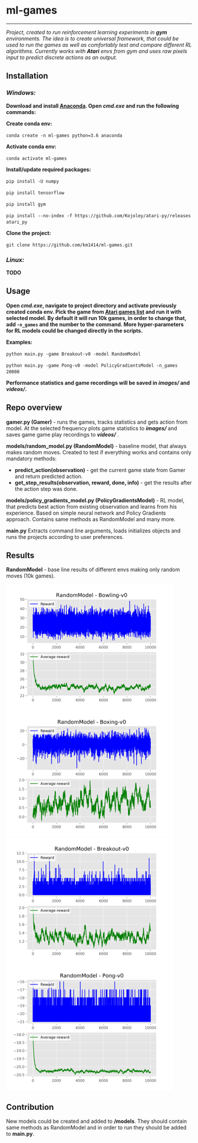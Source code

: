 # ml-games

---

_Project, created to run reinforcement learning experiments in **gym** environments. 
The idea is to create universal framework, that could be used to run the games as 
well as comfortably test and compare different RL algorithms. Currently works with **Atari** 
envs from gym and uses raw pixels input to predict discrete actions as an output._




## Installation

### _Windows:_

**Download and install [Anaconda](https://www.anaconda.com/distribution/). 
Open _cmd.exe_ and run the following commands:**

**Create conda env:**

`conda create -n ml-games python=3.6 anaconda` 

**Activate conda env:**

`conda activate ml-games`

**Install/update required packages:**

`pip install -U numpy`

`pip install tensorflow`

`pip install gym`

`pip install --no-index -f https://github.com/Kojoley/atari-py/releases atari_py`

**Clone the project:**

`git clone https://github.com/km1414/ml-games.git`


### _Linux:_
**TODO**


## Usage

**Open _cmd.exe_, navigate to project directory and activate previously created conda env. 
Pick the game from [Atari games list](https://gym.openai.com/envs/#atari) and run it with selected model. 
By default it will run 10k games, in order to change that, 
add **`-n_games`** and the number to the command.
More hyper-parameters for RL models could be changed directly in the scripts.**

**Examples:**

`python main.py -game Breakout-v0 -model RandomModel`

`python main.py -game Pong-v0 -model PolicyGradientsModel -n_games 20000`

**Performance statistics and game recordings will be saved in **_images/_** and **_videos/_**.**


## Repo overview


**gamer.py (Gamer)** - runs the games, tracks statistics and gets action from model. At the selected frequency plots game statistics 
to **_images/_** and saves game game play recordings to **_videos/_** .

**models/random_model.py (RandomModel)** - baseline model, that always makes random moves. Created to test if everything works and contains 
only mandatory methods:
- **predict_action(observation)**  - get the current game state from Gamer and return predicted action.
- **get_step_results(observation, reward, done, info)** - get the results after the action step was done.

**models/policy_gradients_model.py (PolicyGradientsModel)** - RL model, that predicts best action from existing observation and learns from his experience. 
Based on simple neural network and Policy Gradients approach. Contains same methods as RandomModel and many more. 

**main.py** Extracts command line arguments, loads initializes objects
and runs the projects according to user preferences.

## Results

**RandomModel** - base line results of different envs making only random moves (10k games).

<img src="/presentation/random_model/RandomModel_Bowling-v0_history.png" height="340"/><img src="/presentation/random_model/RandomModel_Boxing-v0_history.png" height="340"/>
<img src="/presentation/random_model/RandomModel_Breakout-v0_history.png" height="340"/><img src="presentation/random_model/RandomModel_Pong-v0_history.png" height="340"/>

## Contribution
New models could be created and added to **/models**. They should contain same methods as 
RandomModel and in order to run they should be added to **main.py**.






